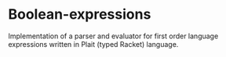 # Boolean-expressions
Implementation of a parser and evaluator for first order language expressions written in Plait (typed Racket) language.
